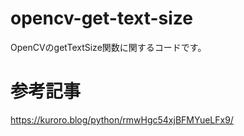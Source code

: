 # opencv-get-text-size
OpenCVのgetTextSize関数に関するコードです。

# 参考記事
https://kuroro.blog/python/rmwHgc54xjBFMYueLFx9/

